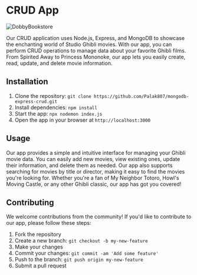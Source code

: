 <!DOCTYPE html>
<html>
  <head>
  </head>
  <body>
    <h1>CRUD App</h1>
    <img src="https://i.redd.it/cd1fsdmet0871.jpg" alt="DobbyBookstore">
    <p>Our CRUD application uses Node.js, Express, and MongoDB to showcase the enchanting world of Studio Ghibli movies. With our app, you can perform CRUD operations to manage data about your favorite Ghibli films. From Spirited Away to Princess Mononoke, our app lets you easily create, read, update, and delete movie information.</p>
    <h2>Installation</h2>
    <ol>
      <li>Clone the repository: <code>git clone https://github.com/Palak807/mongodb-express-crud.git</code></li>
      <li>Install dependencies: <code>npm install</code></li>
      <li>Start the app: <code>npx nodemon index.js</code></li>
      <li>Open the app in your browser at <code>http://localhost:3000</code></li>
    </ol>
    <h2>Usage</h2>
    <p>Our app provides a simple and intuitive interface for managing your Ghibli movie data. You can easily add new movies, view existing ones, update their information, and delete them as needed. Our app also supports searching for movies by title or director, making it easy to find the movies you're looking for. Whether you're a fan of My Neighbor Totoro, Howl's Moving Castle, or any other Ghibli classic, our app has got you covered!</p>
    <h2>Contributing</h2>
    <p>We welcome contributions from the community! If you'd like to contribute to our app, please follow these steps:</p>
    <ol>
      <li>Fork the repository</li>
      <li>Create a new branch: <code>git checkout -b my-new-feature</code></li>
      <li>Make your changes</li>
      <li>Commit your changes: <code>git commit -am 'Add some feature'</code></li>
      <li>Push to the branch: <code>git push origin my-new-feature</code></li>
      <li>Submit a pull request</li>
    </ol>

  </body>
</html>
